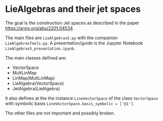 # LieAlgebras and their jet spaces
The goal is the construction Jet spaces as described in the paper
https://arxiv.org/abs/2201.04534 .

The main files are `LieAlgebras5.py` with the companion `LieAlgebrasTools.py`.
A presentation/guide is the Jupyter Notebook `LieAlgebras5_presentation.ipynb`.

The main classes defined are:
- VectorSpace
- MultLinMap
- LinMap(MultLinMap)
- LieAlgebra(VectorSpace)
- JetAlgebra(LieAlgebra)

It also defines at the the instance `LineVectorSpace` of the class `VectorSpace`
with symbolic basis `LineVectorSpace.basis_symbolic = ['@1']`.

The other files are not important and possibly broken.
